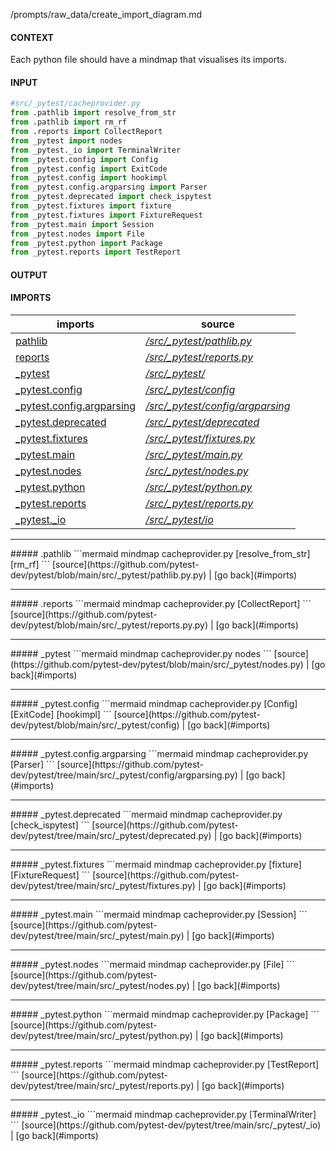 /prompts/raw_data/create_import_diagram.md

#### CONTEXT
Each python file should have a mindmap that visualises its imports.


#### INPUT
```python
#src/_pytest/cacheprovider.py
from .pathlib import resolve_from_str
from .pathlib import rm_rf
from .reports import CollectReport
from _pytest import nodes
from _pytest._io import TerminalWriter
from _pytest.config import Config
from _pytest.config import ExitCode
from _pytest.config import hookimpl
from _pytest.config.argparsing import Parser
from _pytest.deprecated import check_ispytest
from _pytest.fixtures import fixture
from _pytest.fixtures import FixtureRequest
from _pytest.main import Session
from _pytest.nodes import File
from _pytest.python import Package
from _pytest.reports import TestReport
```

#### OUTPUT
#### IMPORTS
|imports |source |
|--|---| 
|[pathlib](#pathlib)| [*/src/_pytest/pathlib.py*](https://github.com/pytest-dev/pytest/blob/main/src/_pytest/pathlib.py) |
|[reports](#reports)|[*/src/_pytest/reports.py*](https://github.com/pytest-dev/pytest/blob/main/src/_pytest/reports.py) |
|[_pytest](#_pytest)|[*/src/_pytest/*](https://github.com/pytest-dev/pytest/blob/main/src/_pytest)|
|[_pytest.config](#_pytestconfig)|[*/src/_pytest/config*](https://github.com/pytest-dev/pytest/tree/main/src/_pytest/config)|
|[_pytest.config.argparsing](#_pytestconfigargparsing)|[*/src/_pytest/config/argparsing*](https://github.com/pytest-dev/pytest/tree/main/src/_pytest/config/argparsing)|
|[_pytest.deprecated](#_pytestdeprecated)|[*/src/_pytest/deprecated*](https://github.com/pytest-dev/pytest/tree/main/src/_pytest/deprecated)|
|[_pytest.fixtures](#_pytestfixtures)|[*/src/_pytest/fixtures.py*](https://github.com/pytest-dev/pytest/tree/main/src/_pytest/fixtures.py)|
|[_pytest.main](#_pytestmain)|[*/src/_pytest/main.py*](https://github.com/pytest-dev/pytest/tree/main/src/_pytest/main.py)|
|[_pytest.nodes](#_pytestnodes)|[*/src/_pytest/nodes.py*](https://github.com/pytest-dev/pytest/tree/main/src/_pytest/nodes.py)|
|[_pytest.python](#_pytestpython)|[*/src/_pytest/python.py*](https://github.com/pytest-dev/pytest/tree/main/src/_pytest/python.py)|
|[_pytest.reports](#_pytestreports)|[*/src/_pytest/reports.py*](https://github.com/pytest-dev/pytest/tree/main/src/_pytest/reports.py)|
|[_pytest._io](#_pytestio)|[*/src/_pytest/io*](https://github.com/pytest-dev/pytest/tree/main/src/_pytest/_io) |

<hr>
##### .pathlib
```mermaid
mindmap
    cacheprovider.py
        [resolve_from_str]
        [rm_rf]
```
[source](https://github.com/pytest-dev/pytest/blob/main/src/_pytest/pathlib.py.py) | [go back](#imports)

<hr>
##### .reports
```mermaid
mindmap
    cacheprovider.py
        [CollectReport]
```
[source](https://github.com/pytest-dev/pytest/blob/main/src/_pytest/reports.py.py) | [go back](#imports)

<hr>
##### _pytest
```mermaid
mindmap
    cacheprovider.py
        nodes
```
[source](https://github.com/pytest-dev/pytest/blob/main/src/_pytest/nodes.py) | [go back](#imports)

<hr>
##### _pytest.config
```mermaid
mindmap
    cacheprovider.py
        [Config]
        [ExitCode]
        [hookimpl]
```
[source](https://github.com/pytest-dev/pytest/blob/main/src/_pytest/config) | [go back](#imports)

<hr>
##### _pytest.config.argparsing
```mermaid
mindmap
    cacheprovider.py
        [Parser]
```
[source](https://github.com/pytest-dev/pytest/tree/main/src/_pytest/config/argparsing.py) | [go back](#imports)

<hr>
##### _pytest.deprecated
```mermaid
mindmap
    cacheprovider.py
        [check_ispytest]
```
[source](https://github.com/pytest-dev/pytest/tree/main/src/_pytest/deprecated.py) | [go back](#imports)

<hr>
##### _pytest.fixtures
```mermaid
mindmap
    cacheprovider.py
        [fixture]
        [FixtureRequest]
```
[source](https://github.com/pytest-dev/pytest/tree/main/src/_pytest/fixtures.py) | [go back](#imports)

<hr>
##### _pytest.main
```mermaid
mindmap
    cacheprovider.py
        [Session]
```
[source](https://github.com/pytest-dev/pytest/tree/main/src/_pytest/main.py) | [go back](#imports)

<hr>
##### _pytest.nodes
```mermaid
mindmap
    cacheprovider.py
        [File]
```
[source](https://github.com/pytest-dev/pytest/tree/main/src/_pytest/nodes.py) | [go back](#imports)

<hr>
##### _pytest.python
```mermaid
mindmap
    cacheprovider.py
        [Package]
```
[source](https://github.com/pytest-dev/pytest/tree/main/src/_pytest/python.py) | [go back](#imports)

<hr>
##### _pytest.reports
```mermaid
mindmap
    cacheprovider.py
        [TestReport]
```
[source](https://github.com/pytest-dev/pytest/tree/main/src/_pytest/reports.py) | [go back](#imports)

<hr>
##### _pytest._io
```mermaid
mindmap
    cacheprovider.py
        [TerminalWriter]
```
[source](https://github.com/pytest-dev/pytest/tree/main/src/_pytest/_io) | [go back](#imports)